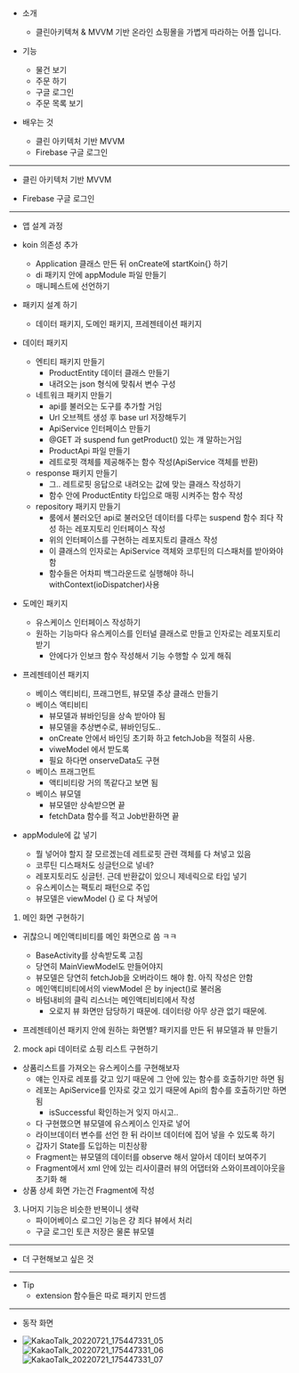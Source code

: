 - 소개
	- 클린아키텍쳐 & MVVM 기반 온라인 쇼핑몰을 가볍게 따라하는 어플 입니다.

- 기능
	- 물건 보기
	- 주문 하기
	- 구글 로그인
	- 주문 목록 보기

- 배우는 것
	- 클린 아키텍처 기반 MVVM
	- Firebase 구글 로그인

---

- 클린 아키텍처 기반 MVVM

- Firebase 구글 로그인


---

- 앱 설계 과정

- koin 의존성 추가
	- Application 클래스 만든 뒤 onCreate에 startKoin{} 하기
	- di 패키지 안에 appModule 파일 만들기
	- 매니페스트에 선언하기

- 패키지 설계 하기
	- 데이터 패키지, 도메인 패키지, 프레젠테이션 패키지

- 데이터 패키지
	- 엔티티 패키지 만들기
		- ProductEntity 데이터 클래스 만들기
		- 내려오는 json 형식에 맞춰서 변수 구성	
	- 네트워크 패키지 만들기
		- api를 불러오는 도구를 추가할 거임
		- Url 오브젝트 생성 후 base url 저장해두기
		- ApiService 인터페이스 만들기
		- @GET 과 suspend fun getProduct() 있는 걔 말하는거임
		- ProductApi 파일 만들기
		- 레트로핏 객체를 제공해주는 함수 작성(ApiService 객체를 반환)
	- response 패키지 만들기
		- 그.. 레트로핏 응답으로 내려오는 값에 맞는 클래스 작성하기
		- 함수 안에 ProductEntity 타입으로 매핑 시켜주는 함수 작성
	- repository 패키지 만들기
		- 룸에서 불러오던 api로 불러오던 데이터를 다루는 suspend 함수 죄다 작성 하는 레포지토리 인터페이스 작성	
		- 위의 인터페이스를 구현하는 레포지토리 클래스 작성
		- 이 클래스의 인자로는 ApiService 객체와 코루틴의 디스패처를 받아와야 함
		- 함수들은 어차피 백그라운드로 실행해야 하니 withContext(ioDispatcher)사용


- 도메인 패키지
	- 유스케이스 인터페이스 작성하기
	- 원하는 기능마다 유스케이스를 인터널 클래스로 만들고 인자로는 레포지토리 받기
		- 안에다가 인보크 함수 작성해서 기능 수행할 수 있게 해줘

- 프레젠테이션 패키지
	- 베이스 액티비티, 프래그먼트, 뷰모델 추상 클래스 만들기
	- 베이스 액티비티
		- 뷰모델과 뷰바인딩을 상속 받아야 됨
		- 뷰모델을 추상변수로, 뷰바인딩도..
		- onCreate 안에서 바인딩 초기화 하고 fetchJob을 적절히 사용.
		- viweModel 에서 받도록
		- 필요 하다면 onserveData도 구현
	- 베이스 프래그먼트
		- 액티비티랑 거의 똑같다고 보면 됨
	- 베이스 뷰모델
		- 뷰모델만 상속받으면 끝
		- fetchData 함수를 적고 Job반환하면 끝

- appModule에 값 넣기
	- 뭘 넣어야 할지 잘 모르겠는데 레트로핏 관련 객체를 다 쳐넣고 있음
	- 코루틴 디스패처도 싱글턴으로 넣네?
	- 레포지토리도 싱글턴. 근데 반환값이 있으니 제네릭으로 타입 넣기
	- 유스케이스는 팩토리 패턴으로 주입
	- 뷰모델은 viewModel {} 로 다 쳐넣어

1. 메인 화면 구현하기

- 귀찮으니 메인액티비티를 메인 화면으로 씀 ㅋㅋ
	- BaseActivity를 상속받도록 고침
	- 당연히 MainViewModel도 만들어야지
	- 뷰모델은 당연히 fetchJob을 오버라이드 해야 함. 아직 작성은 안함
	- 메인액티비티에서의 viewModel 은 by inject<MainViewModel>()로 불러옴
	- 바텀내비의 클릭 리스너는 메인액티비티에서 작성
		- 오로지 뷰 화면만 담당하기 때문에. 데이터랑 아무 상관 없기 때문에.

- 프레젠테이션 패키지 안에 원하는 화면별? 패키지를 만든 뒤 뷰모델과 뷰 만들기


2. mock api 데이터로 쇼핑 리스트 구현하기

- 상품리스트를 가져오는 유스케이스를 구현해보자
	- 얘는 인자로 레포를 갖고 있기 때문에 그 안에 있는 함수를 호출하기만 하면 됨
	- 레포는 ApiService를 인자로 갖고 있기 때문에 Api의 함수를 호출하기만 하면 됨
		- isSuccessful 확인하는거 잊지 마시고..
	- 다 구현했으면 뷰모델에 유스케이스 인자로 넣어
	- 라이브데이터 변수를 선언 한 뒤 라이브 데이터에 집어 넣을 수 있도록 하기
	- 갑자기 State를 도입하는 미친상황
	- Fragment는 뷰모델의 데이터를 observe 해서 알아서 데이터 보여주기
	- Fragment에서 xml 안에 있는 리사이클러 뷰의 어댑터와 스와이프레이아웃을 초기화 해
- 상품 상세 화면 가는건 Fragment에 작성

3. 나머지 기능은 비슷한 반복이니 생략
	- 파이어베이스 로그인 기능은 걍 죄다 뷰에서 처리
	- 구글 로그인 토큰 저장은 물론 뷰모델

---

- 더 구현해보고 싶은 것

---

- Tip
	- extension 함수들은 따로 패키지 만드셈

---

- 동작 화면

- ![KakaoTalk_20220721_175447331_05](https://user-images.githubusercontent.com/68932465/180790164-a8d11afe-f9aa-4837-937d-17a0777fff87.jpg)
  ![KakaoTalk_20220721_175447331_06](https://user-images.githubusercontent.com/68932465/180790170-90a78f54-644d-42fd-b827-c7a81713fa73.jpg)
  ![KakaoTalk_20220721_175447331_07](https://user-images.githubusercontent.com/68932465/180790171-5c46ee6f-6067-4bfd-b95d-c07607d25b86.jpg)


